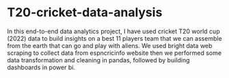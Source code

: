 # T20-cricket-data-analysis
In this end-to-end data analytics project, I have used cricket T20 world cup (2022) data to build insights on a best 11 players team that we can assemble from the earth that can go and play with aliens. We used bright data web scraping to collect data from espncricinfo website then we performed some data transformation and cleaning in pandas, followed by building dashboards in power bi. 
